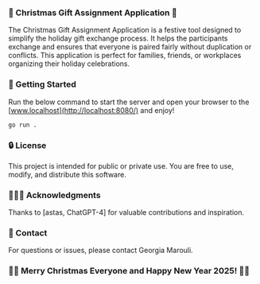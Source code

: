 ### 🎄 Christmas Gift Assignment Application 🎁
The Christmas Gift Assignment Application is a festive tool designed to simplify the holiday gift exchange process. It helps the participants exchange and ensures that everyone is paired fairly without duplication or conflicts. 
This application is perfect for families, friends, or workplaces organizing their holiday celebrations.

### 🚀 Getting Started
Run the below command to start the server and open your browser to the [www.localhost](http://localhost:8080/) and enjoy!

```bash
go run .
```

### 🔒 License
This project is intended for public or private use. You are free to use, modify, and distribute this software.

### 🧑🤝🤖 Acknowledgments
Thanks to [astas, ChatGPT-4] for valuable contributions and inspiration.

### 📨 Contact
For questions or issues, please contact Georgia Marouli.

### 🎄🎁 Merry Christmas Everyone and Happy New Year 2025! 🎉🥂